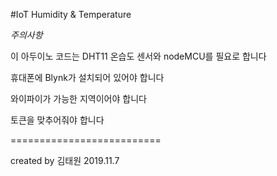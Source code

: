 #IoT Humidity & Temperature

*주의사항*

이 아두이노 코드는 DHT11 온습도 센서와 nodeMCU를 필요로 합니다

휴대폰에 Blynk가 설치되어 있어야 합니다

와이파이가 가능한 지역이어야 합니다

토큰을 맞추어줘야 합니다

==========================

created by 김태원 2019.11.7
